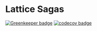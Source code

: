 # Lattice Sagas

[![Greenkeeper badge](https://badges.greenkeeper.io/openlattice/lattice-sagas.svg)](https://greenkeeper.io/)
[![codecov badge](https://codecov.io/gh/openlattice/lattice-sagas/branch/develop/graph/badge.svg)](https://codecov.io/gh/openlattice/lattice-sagas)
